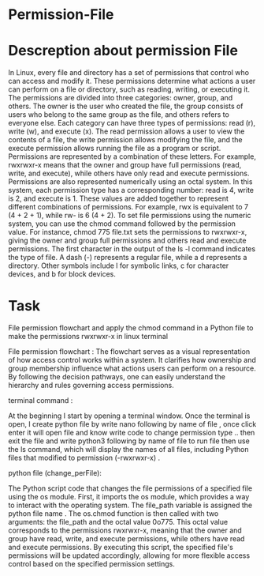 # Permission-File
# Descreption about permission File
In Linux, every file and directory has a set of permissions that control who can access and modify it. These permissions determine what actions a user can perform on a file or directory, such as reading, writing, or executing it. The permissions are divided into three categories: owner, group, and others. The owner is the user who created the file, the group consists of users who belong to the same group as the file, and others refers to everyone else.
Each category can have three types of permissions: read (r), write (w), and execute (x). The read permission allows a user to view the contents of a file, the write permission allows modifying the file, and the execute permission allows running the file as a program or script. Permissions are represented by a combination of these letters. For example, rwxrwxr-x means that the owner and group have full permissions (read, write, and execute), while others have only read and execute permissions.
Permissions are also represented numerically using an octal system. In this system, each permission type has a corresponding number: read is 4, write is 2, and execute is 1. These values are added together to represent different combinations of permissions. For example, rwx is equivalent to 7 (4 + 2 + 1), while rw- is 6 (4 + 2). To set file permissions using the numeric system, you can use the chmod command followed by the permission value. For instance, chmod 775 file.txt sets the permissions to rwxrwxr-x, giving the owner and group full permissions and others read and execute permissions.
The first character in the output of the ls -l command indicates the type of file. A dash (-) represents a regular file, while a d represents a directory. Other symbols include l for symbolic links, c for character devices, and b for block devices.
# Task
File permission flowchart and apply the chmod command in a Python file to make the permissions rwxrwxr-x in linux terminal

File permission flowchart :
The flowchart serves as a visual representation of how access control works within a 
system. It clarifies how ownership and group membership influence what actions users 
can perform on a resource. By following the decision pathways, one can easily understand 
the hierarchy and rules governing access permissions.

terminal command :

At the beginning I start by opening a terminal window. Once the terminal is open, I create 
python file by write nano following by name of file , once click enter it will open file and 
know write code to change permission type .. then exit the file and write python3 following 
by name of file to run file then use the ls command, which will display the names of all files, 
including Python files that modified to permission (-rwxrwxr-x) .

python file (change_perFile):

The Python script code that changes the file permissions of a specified file using the os module. First, it imports the os module, which provides a way to interact with the operating system. The file_path variable is assigned the python file name . The os.chmod function is then called with two arguments: the file_path and the octal value 0o775. This octal value corresponds to the permissions rwxrwxr-x, meaning that the owner and group have read, write, and execute permissions, while others have read and execute permissions. By executing this script, the specified file's permissions will be updated accordingly, allowing for more flexible access control based on the specified permission settings.
